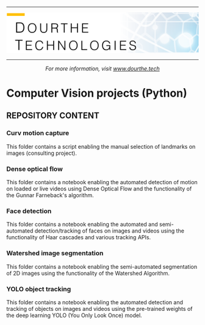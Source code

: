___

<a href='http://www.dourthe.tech'> <img src='Dourthe_Technologies_Headers.png' /></a>
___
<center><em>For more information, visit <a href='http://www.dourthe.tech'>www.dourthe.tech</a></em></center>

# Computer Vision projects (Python)

## REPOSITORY CONTENT

### Curv motion capture
This folder contains a script enabling the manual selection of landmarks on images (consulting project).

### Dense optical flow
This folder contains a notebook enabling the automated detection of motion on loaded or live videos using Dense Optical Flow and the functionality of the Gunnar Farneback's algorithm.

### Face detection
This folder contains a notebook enabling the automated and semi-automated detection/tracking of faces on images and videos using the functionality of Haar cascades and various tracking APIs.

### Watershed image segmentation
This folder contains a notebook enabling the semi-automated segmentation of 2D images using the functionality of the Watershed Algorithm.

### YOLO object tracking
This folder contains a notebook enabling the automated detection and tracking of objects on images and videos using the pre-trained weights of the deep learning YOLO (You Only Look Once) model.


